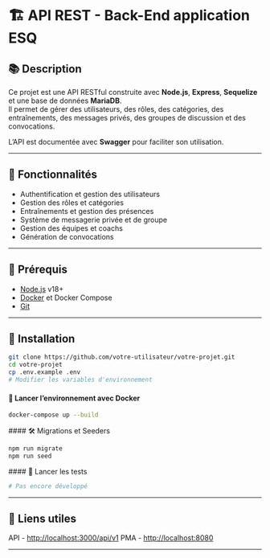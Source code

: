 # 🏗️ API REST - Back-End application ESQ

## 📚 Description

Ce projet est une API RESTful construite avec **Node.js**, **Express**, **Sequelize** et une base de données **MariaDB**.  
Il permet de gérer des utilisateurs, des rôles, des catégories, des entraînements, des messages privés, des groupes de discussion et des convocations.

L’API est documentée avec **Swagger** pour faciliter son utilisation.

---

## 🚀 Fonctionnalités

- Authentification et gestion des utilisateurs
- Gestion des rôles et catégories
- Entraînements et gestion des présences
- Système de messagerie privée et de groupe
- Gestion des équipes et coachs
- Génération de convocations

---

## 🧱 Prérequis

- [Node.js](https://nodejs.org/) v18+
- [Docker](https://www.docker.com/) et Docker Compose
- [Git](https://git-scm.com/)

---

## 🔧 Installation

```bash
git clone https://github.com/votre-utilisateur/votre-projet.git
cd votre-projet
cp .env.example .env
# Modifier les variables d'environnement
```

#### 🐳 Lancer l’environnement avec Docker

```bash
docker-compose up --build
```

#### 🛠️ Migrations et Seeders
```bash
npm run migrate
npm run seed
```

#### 🧪 Lancer les tests
```bash
# Pas encore développé
```

---

## 📖 Liens utiles

API - [http://localhost:3000/api/v1](http://localhost:3000/api/v1/api-docs)
PMA - [http://localhost:8080](http://localhost:8080)

---
